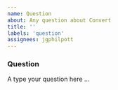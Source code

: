 ```yaml
---
name: Question
about: Any question about Convert
title: ''
labels: 'question'
assignees: jgphilpott
---
```


### Question

A type your question here ...